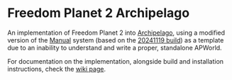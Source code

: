 # Freedom Planet 2 Archipelago

An implementation of Freedom Planet 2 into [Archipelago](https://archipelago.gg/), using a modified version of the [Manual](https://github.com/ManualForArchipelago/Manual) system (based on the [20241119 build](https://github.com/ManualForArchipelago/Manual/releases/tag/manual_stable_20241119)) as a template due to an inability to understand and write a proper, standalone APWorld.

For documentation on the implementation, alongside build and installation instructions, check the [wiki page](https://github.com/Knuxfan24/Freedom-Planet-2-Archipelago/wiki).